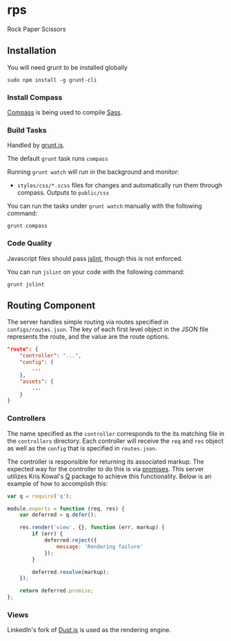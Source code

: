 # rps

Rock Paper Scissors

## Installation

You will need grunt to be installed globally

    sudo npm install -g grunt-cli

### Install Compass

[Compass](http://compass-style.org/install/) is being used to compile [Sass](http://sass-lang.com).

### Build Tasks

Handled by [grunt.js](http://gruntjs.com/).

The default `grunt` task runs `compass`

Running `grunt watch` will run in the background and monitor:

 - `styles/css/*.scss` files for changes and automatically run them through compass. Outputs to `public/css`

You can run the tasks under `grunt watch` manually with the following command:

`grunt compass`

### Code Quality

Javascript files should pass [jslint](http://www.jslint.com), though this is not enforced.

You can run `jslint` on your code with the following command:

`grunt jslint`

## Routing Component

The server handles simple routing via routes specified in `configs/routes.json`. The key of each first level object in the JSON file represents the route, and the value are the route options.

```json
"route": {
    "controller": "...",
    "config": {
        ...
    },
    "assets": {
        ...
    }
}
````

### Controllers

The name specified as the `controller` corresponds to the its matching file in the `controllers` directory. Each controller will receive the `req` and `res` object as well as the `config` that is specified in `routes.json`.

The controller is responsible for returning its associated markup. The expected way for the controller to do this is via [promises](http://promises-aplus.github.io/promises-spec/). This server utilizes Kris Kowal's [Q](https://github.com/kriskowal/q) package to achieve this functionality. Below is an example of how to accomplish this:

```javascript
var q = require('q');

module.exports = function (req, res) {
    var deferred = q.defer();

    res.render('view', {}, function (err, markup) {
        if (err) {
            deferred.reject({
                message: 'Rendering failure'
            });
        }

        deferred.resolve(markup);
    });

    return deferred.promise;
};
```

### Views

LinkedIn's fork of [Dust.js](https://github.com/linkedin/dustjs) is used as the rendering engine.

